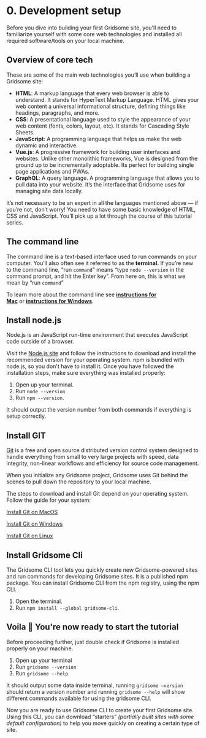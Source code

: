 # 0. Development setup

Before you dive into building your first Gridsome site, you'll need to familiarize yourself with some core web technologies and installed all required software/tools on your local machine.

## Overview of core tech

These are some of the main web technologies you’ll use when building a Gridsome site:

- **HTML**: A markup language that every web browser is able to understand. It stands for HyperText Markup Language. HTML gives your web content a universal informational structure, defining things like headings, paragraphs, and more.
- **CSS**: A presentational language used to style the appearance of your web content (fonts, colors, layout, etc). It stands for Cascading Style Sheets.
- **JavaScript**: A programming language that helps us make the web dynamic and interactive.
- **Vue.js**:  A progressive framework for building user interfaces and websites. Unlike other monolithic frameworks, Vue is designed from the ground up to be incrementally adoptable. Its perfect for building single page applications and PWAs.
- **GraphQL**: A query language. A programming language that allows you to pull data into your website. It’s the interface that Gridsome uses for managing site data locally.

It’s not necessary to be an expert in all the languages mentioned above — if you’re not, don’t worry! You need to have some basic knowledge of HTML, CSS and JavaScript. You’ll pick up a lot through the course of this tutorial series.

## The command line

The command line is a text-based interface used to run commands on your computer. You’ll also often see it referred to as the **terminal.**  If you’re new to the command line, “run `command`” means “type `node --version` in the command prompt, and hit the Enter key”. From here on, this is what we mean by “run `command`”

To learn more about the command line see **[instructions for Mac](http://www.macworld.co.uk/feature/mac-software/how-use-terminal-on-mac-3608274/)** or **[instructions for Windows](https://www.quora.com/How-do-I-open-terminal-in-windows)**.

## Install node.js

Node.js is an JavaScript run-time environment that executes JavaScript code outside of a browser.

Visit the [Node.js site](https://nodejs.org/) and follow the instructions to download and install the recommended version for your operating system. npm is bundled with node.js, so you don't have to install it. Once you have followed the installation steps, make sure everything was installed properly:

1. Open up your terminal.
2. Run `node --version`
3. Run `npm --version`.

It should output the version number from both commands if everything is setup correctly.

## Install GIT

[Git](https://git-scm.com/) is a free and open source distributed version control system designed to handle everything from small to very large projects with speed, data integrity, non-linear workflows and efficiency for source code management.

When you initialize any Gridsome project, Gridsome uses Git behind the scenes to pull down the repository to your local machine.

The steps to download and install Git depend on your operating system. Follow the guide for your system:

[Install Git on MacOS](https://git-scm.com/download/mac)

[Install Git on Windows](https://git-scm.com/download/windows)

[Install Git on Linux](https://git-scm.com/download/linux)

## Install Gridsome Cli

The Gridsome CLI tool lets you quickly create new Gridsome-powered sites and run commands for developing Gridsome sites. It is a published npm package. You can install Gridsome CLI from the npm registry, using the npm CLI.

1. Open the terminal.
2. Run `npm install --global gridsome-cli`.

## Voila 🎉 You're now ready to start the tutorial

Before proceeding further, just double check if Gridsome is installed properly on your machine.

1. Open up your terminal
2. Run `gridsome --version`
3. Run `gridsome --help`

It should output some data inside terminal, running `gridsome —version` should return a version number and running `gridsome --help` will show different commands available for using the gridsome CLI.

Now you are ready to use Gridsome CLI to create your first Gridsome site. Using this CLI, you can download “starters” *(partially built sites with some default configuration)* to help you move quickly on creating a certain type of site.
